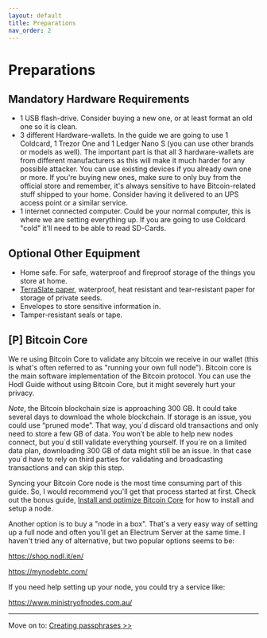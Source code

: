 ```yaml
---
layout: default
title: Preparations
nav_order: 2
---
```


# Preparations

## Mandatory Hardware Requirements

* 1 USB flash-drive. Consider buying a new one, or at least format an old one so it is clean.
* 3 different Hardware-wallets. In the guide we are going to use 1 Coldcard, 1 Trezor One and 1 Ledger Nano S (you can use other brands or models as well). The important part is that all 3 hardware-wallets are from different manufacturers as this will make it much harder for any possible attacker. You can use existing devices if you already own one or more. If you're buying new ones, make sure to only buy from the official store and remember, it's always sensitive to have Bitcoin-related stuff shipped to your home. Consider having it delivered to an UPS access point or a similar service.
* 1 internet connected computer. Could be your normal computer, this is where we are setting everything up. If you are going to use Coldcard "cold" it'll need to be able to read SD-Cards.

## Optional Other Equipment

* Home safe. For safe, waterproof and fireproof storage of the things you store at home.
* [TerraSlate paper](https://www.amazon.com/dp/B076JKVNWY/), waterproof, heat resistant and tear-resistant paper for storage of private seeds.
* Envelopes to store sensitive information in.
* Tamper-resistant seals or tape.

## [P] Bitcoin Core

We re using Bitcoin Core to validate any bitcoin we receive in our wallet (this is what's often referred to as "running your own full node"). Bitcoin core is the main software implementation of the Bitcoin protocol. You can use the Hodl Guide without using Bitcoin Core, but it might severely hurt your privacy.

*Note*, the Bitcoin blockchain size is approaching 300 GB. It could take several days to download the whole blockchain. If storage is an issue, you could use “pruned mode”. That way, you´d discard old transactions and only need to store a few GB of data. You won’t be able to help new nodes connect, but you´d still validate everything yourself. If you´re on a limited data plan, downloading 300 GB of data might still be an issue. In that case you´d have to rely on third parties for validating and broadcasting transactions and can skip this step.

Syncing your Bitcoin Core node is the most time consuming part of this guide. So, I would recommend you'll get that process started at first. Check out the bonus guide, [Install and optimize Bitcoin Core](hodl-guide_61_bitcoin-core.md) for how to install and setup a node.

Another option is to buy a "node in a box". That's a very easy way of setting up a full node and often you'll get an Electrum Server at the same time. I haven't tried any of alternative, but two popular options seems to be:

https://shop.nodl.it/en/

https://mynodebtc.com/

If you need help setting up your node, you could try a service like:

https://www.ministryofnodes.com.au/

-------
Move on to: [Creating passphrases >>](hodl-guide_20_passphrasess.md)
